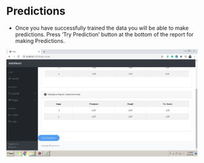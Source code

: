 # Predictions



- Once you have successfully trained the data you will be able to make predictions. Press ‘Try Prediction’ button at the bottom of the report for making Predictions.


![Prediction](../img/img10.png)